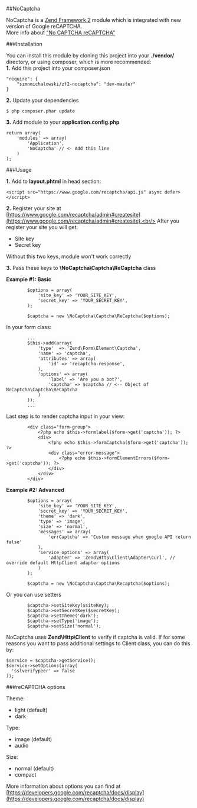##NoCaptcha

NoCaptcha is a [Zend Framework 2](http://framework.zend.com/) module which is integrated with new version of Google reCAPTCHA.<br/>
More info about ["No CAPTCHA reCAPTCHA"](http://googleonlinesecurity.blogspot.com/2014/12/are-you-robot-introducing-no-captcha.html)

###Installation

You can install this module by cloning this project into your **./vendor/** directory, or using composer, which is more recommended:<br/>
**1.**
Add this project into your composer.json
```
"require": {
    "szmnmichalowski/zf2-nocaptcha": "dev-master"
}
```
**2.**
Update your dependencies
```
$ php composer.phar update
```

**3.**
Add module to your **application.config.php**
```
return array(
    'modules' => array(
        'Application',
        'NoCaptcha' // <- Add this line
    )
);
```

###Usage

**1.**
Add to **layout.phtml** in head section:

```
<script src="https://www.google.com/recaptcha/api.js" async defer></script>
```

**2.**
Register your site at [https://www.google.com/recaptcha/admin#createsite](https://www.google.com/recaptcha/admin#createsite).<br/>
After you register your site you will get:
- Site key
- Secret key

Without this two keys, module won't work correctly 

**3.**
Pass these keys to **\NoCaptcha\Captcha\ReCaptcha** class

**Example #1: Basic**

```
        $options = array(
            'site_key' => 'YOUR_SITE_KEY',
            'secret_key' => 'YOUR_SECRET_KEY',
        );
        
        $captcha = new \NoCaptcha\Captcha\ReCaptcha($options);
```
In your form class:
```
        ...
        $this->add(array(
            'type'  => 'Zend\Form\Element\Captcha',
            'name' => 'captcha',
            'attributes' => array(
                'id' => 'recaptcha-response',
            ),
            'options' => array(
                'label' => 'Are you a bot?',
                'captcha' => $captcha // <-- Object of NoCaptcha\Captcha\ReCaptcha
            )
        ));
        ...
```
Last step is to render captcha input in your view:
```
        <div class="form-group">
            <?php echo $this->formlabel($form->get('captcha')); ?>
            <div>
                <?php echo $this->formCaptcha($form->get('captcha')); ?>
                <div class="error-message">
                    <?php echo $this->formElementErrors($form->get('captcha')); ?>
                </div>
            </div>
        </div>
```

**Example #2: Advanced** 

```
        $options = array(
            'site_key' => 'YOUR_SITE_KEY',
            'secret_key' => 'YOUR_SECRET_KEY',
            'theme' => 'dark',
            'type' => 'image',
            'size' => 'normal',
            'messages' => array(
                'errCaptcha' => 'Custom message when google API return false'
            ),
            'service_options' => array(
                'adapter' => 'Zend\Http\Client\Adapter\Curl', // override default HttpClient adapter options
            )
        );

        $captcha = new \NoCaptcha\Captcha\Recaptcha($options);
```
Or you can use setters
```
        $captcha->setSiteKey($siteKey);
        $captcha->setSecretKey($secretKey);
        $captcha->setTheme('dark');
        $captcha->setType('image');
        $captcha->setSize('normal');
```

NoCaptcha uses **Zend\Http\Client** to verify if captcha is valid. If for some reasons you want to pass additional settings to Client class, you can do this by:

```
$service = $captcha->getService();
$service->setOptions(array(
  'sslverifypeer' => false
));
```

###reCAPTCHA options

Theme:<br/>
- light (default)
- dark

Type: <br/>
- image (default)
- audio

Size: <br/>
- normal (default)
- compact

More information about options you can find at [https://developers.google.com/recaptcha/docs/display](https://developers.google.com/recaptcha/docs/display)
